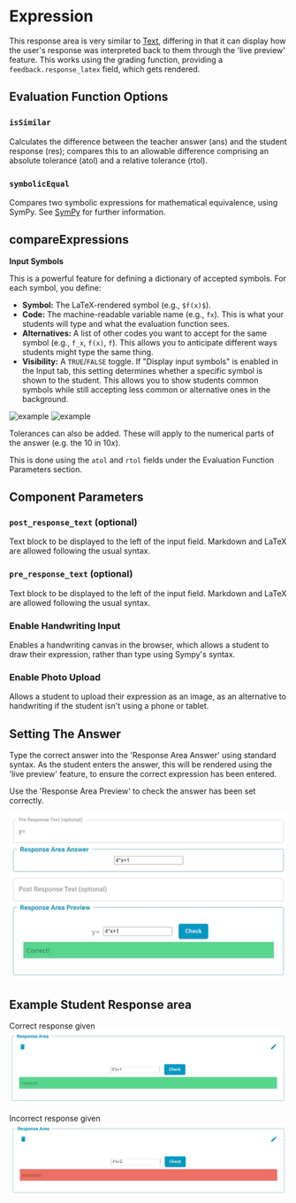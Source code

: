 # Expression

This response area is very similar to [Text](Text.md), differing in that it can display how the user's response was interpreted back to them through the 'live preview' feature. This works using the grading function, providing a `feedback.response_latex` field, which gets rendered.

## Evaluation Function Options

### `isSimilar`

Calculates the difference between the teacher answer (ans) and the student response (res); compares this to an allowable difference comprising an absolute tolerance (atol) and a relative tolerance (rtol).

### `symbolicEqual`

Compares two symbolic expressions for mathematical equivalence, using SymPy. See [SymPy](https://www.sympy.org/en/index.html.md-button) for further information.

## compareExpressions
**Input Symbols**

This is a powerful feature for defining a dictionary of accepted symbols. For each symbol, you define:

*    **Symbol:** The LaTeX-rendered symbol (e.g., `$f(x)$`).
*    **Code:** The machine-readable variable name (e.g., `fx`). This is what your students will type and what the evaluation function sees.
*    **Alternatives:** A list of other codes you want to accept for the same symbol (e.g., `f_x`, `f(x)`, `f`). This allows you to anticipate different ways students might type the same thing.
*    **Visibility:** A `TRUE`/`FALSE` toggle. If "Display input symbols" is enabled in the Input tab, this setting determines whether a specific symbol is shown to the student. This allows you to show students common symbols while still accepting less common or alternative ones in the background.

![example](screenshots/input_symbols.png)
![example](screenshots/input_symbols_preview.png)

Tolerances can also be added. These will apply to the numerical parts of the answer (e.g. the $10$ in $10x$).

This is done using the `atol` and `rtol` fields under the Evaluation Function Parameters section.

## Component Parameters

### `post_response_text` (optional)

Text block to be displayed to the left of the input field. Markdown and LaTeX are allowed following the usual syntax.

### `pre_response_text` (optional)

Text block to be displayed to the left of the input field. Markdown and LaTeX are allowed following the usual syntax.

### Enable Handwriting Input

Enables a handwriting canvas in the browser, which allows a student to draw their expression, rather than type using Sympy's syntax.

### Enable Photo Upload

Allows a student to upload their expression as an image, as an alternative to handwriting if the student isn't using a phone or tablet.

## Setting The Answer

Type the correct answer into the 'Response Area Answer' using standard syntax. As the student enters the answer, this will be rendered using the 'live preview' feature, to ensure the correct expression has been entered.

Use the 'Response Area Preview' to check the answer has been set correctly.

![Screenshot](screenshots/ExpressionResponseAreaAnswer.JPG)

## Example Student Response area

Correct response given
![Screenshot](screenshots/ExpressionCorrect.JPG)

Incorrect response given
![Screenshot](screenshots/ExpressionIncorrect.JPG)
